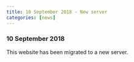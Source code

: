 ```yaml
---
title: 10 September 2018 - New server
categories: [news]
---
```


### 10 September 2018

This website has been migrated to a new server.
